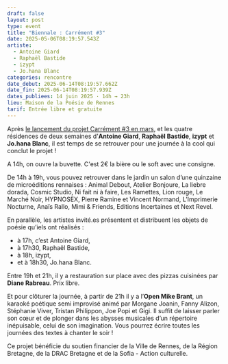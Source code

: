 ```yaml
---
draft: false
layout: post
type: event
title: "Biennale : Carrément #3"
date: 2025-05-06T08:19:57.543Z
artiste:
  - Antoine Giard
  - Raphaël Bastide
  - izypt
  - Jo.hana Blanc
categories: rencontre
date_debut: 2025-06-14T08:19:57.662Z
date_fin: 2025-06-14T08:19:57.939Z
dates_publiees: 14 juin 2025 · 14h → 23h
lieu: Maison de la Poésie de Rennes
tarif: Entrée libre et gratuite
---
```

Après [le lancement du projet Carrément #3 en mars](https://maiporennes.fr/residence/2024/11/19/carr-ment-3), et les quatre résidences de deux semaines d'**Antoine Giard**, **Raphaël Bastide**, **izypt** et **Jo.hana Blanc**, il est temps de se retrouver pour une journée à la cool qui conclut le projet !

A 14h, on ouvre la buvette. C'est 2€ la bière ou le soft avec une consigne. 

De 14h à 19h, vous pouvez retrouver dans le jardin un salon d’une quinzaine de microéditions rennaises : Animal Debout, Atelier Bonjoure, La liebre dorada, Cosmic Studio, Ni fait ni à faire, Les Ramettes, Lion rouge, Le Marché Noir, HYPNOSEX, Pierre Ramine et Vincent Normand, L’Imprimerie Nocturne, Anaïs Rallo, Mimi & Friends, Editions Incertaines et Next Revel.

En parallèle, les artistes invité.es présentent et distribuent les objets de poésie qu’iels ont réalisés :

* à 17h, c’est Antoine Giard,
* à 17h30, Raphaël Bastide,
* à 18h, izypt,
* et à 18h30, Jo.hana Blanc.

Entre 19h et 21h, il y a restauration sur place avec des pizzas cuisinées par **Diane Rabreau**. Prix libre. 

Et pour clôturer la journée, à partir de 21h il y a l’**Open Mike Brant**, un karaoké poétique semi improvisé animé par Morgane Joanin, Fanny Alizon, Stéphanie Viver, Tristan Philippon, Joe Popi et Gigi. Il suffit de laisser parler son cœur et de plonger dans les abysses musicales d’un répertoire inépuisable, celui de son imagination. Vous pourrez écrire toutes les journées des textes à chanter le soir !

Ce projet bénéficie du soutien financier de la Ville de Rennes, de la Région Bretagne, de la DRAC Bretagne et de la Sofia - Action culturelle.